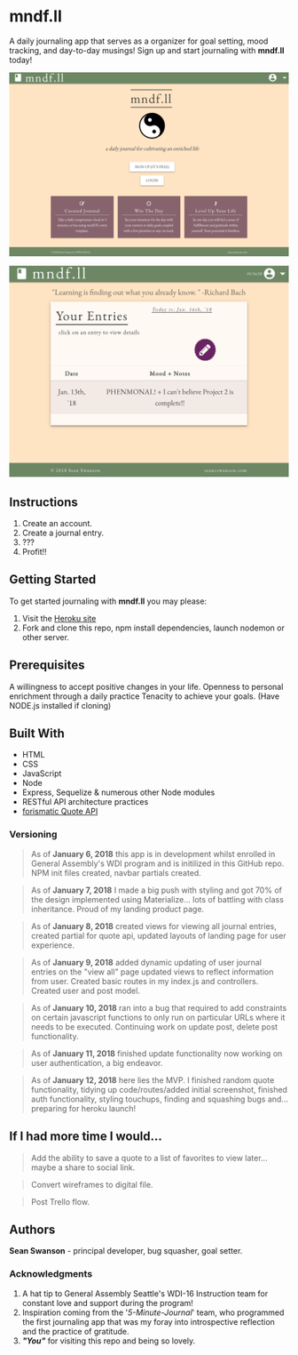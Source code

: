 # mndf.ll
A daily journaling app that serves as a organizer for goal setting, mood tracking, and day-to-day musings! Sign up and start journaling with **mndf.ll** today!

![Title Screen](public/assets/landing.png)

![Example](public/assets/example.png)

## Instructions

1. Create an account.
2. Create a journal entry.
3. ???
4. Profit!!

## Getting Started

   To get started journaling with **mndf.ll** you may please:

   1. Visit the [Heroku site](https://mndfll-js.herokuapp.com)
   2. Fork and clone this repo, npm install dependencies, launch nodemon or other server.
   

## Prerequisites

  A willingness to accept positive changes in your life.
  Openness to personal enrichment through a daily practice
  Tenacity to achieve your goals.
  (Have NODE.js installed if cloning)


## Built With

  * HTML
  * CSS
  * JavaScript
  * Node
  * Express, Sequelize & numerous other Node modules
  * RESTful API architecture practices
  * [forismatic Quote API](http://forismatic.com/en/api/)

### Versioning

> As of **January 6, 2018** this app is in development whilst enrolled in General Assembly's WDI program and is initilized in this GitHub repo. NPM init files created, navbar partials created.

> As of **January 7, 2018** I made a big push with styling and got 70% of the design implemented using Materialize... lots of battling with class inheritance. Proud of my landing product page.

> As of **January 8, 2018** created views for viewing all journal entries, created partial for quote api, updated layouts of landing page for user experience.

> As of **January 9, 2018** added dynamic updating of user journal entries on the "view all" page updated views to reflect information from user. Created basic routes in my index.js and controllers. Created user and post model.

> As of **January 10, 2018** ran into a bug that required to add constraints on certain javascript functions to only run on particular URLs where it needs to be executed. Continuing work on update post, delete post functionality.

> As of **January 11, 2018** finished update functionality now working on user authentication, a big endeavor.

> As of **January 12, 2018** here lies the MVP. I finished random quote functionality, tidying up code/routes/added initial screenshot, finished auth functionality, styling touchups, finding and squashing bugs and... preparing for heroku launch!
 

## If I had more time I would...

> Add the ability to save a quote to a list of favorites to view later... maybe a share to social link.

> Convert wireframes to digital file.

> Post Trello flow.


## Authors

**Sean Swanson** - principal developer, bug squasher, goal setter.


### Acknowledgments

1. A hat tip to General Assembly Seattle's WDI-16 Instruction team for constant love and support during the program!
2. Inspiration coming from the '_5-Minute-Journal_' team, who programmed the first journaling app that was my foray into introspective reflection and the practice of gratitude.
3. _**"You"**_ for visiting this repo and being so lovely.
